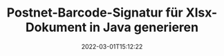 ---
############################# Static ############################
layout: "auto-gen-signature"
date: 2022-03-01T15:12:22
draft: false
operation: Sign
signaturetype: Barcode
codetype: Postnet
fileformat: Xlsx
productName: Java
lang: de
productCode: java
otherformats: pdf doc docx docm dot dotm dotx odt ott rtf xls xlsx xlsm xlsb csv ods ots xltx xltm ppt pptx pps ppsx odp otp potx potm pptm ppsm png jpg bmp gif tiff svg webp wmf
breadcrumb: Put  Barcode signature on Xlsx for Java

############################# Head ############################
head_title: "Xlsx-Dokument mit Postnet-Barcode in Java eSignieren"
head_description: "Erstellen Sie eine Postnet-Barcode-Signatur und fügen Sie sie mit ein paar Codezeilen in ein Xlsx-Dokument mit Java ein. Verwenden Sie die GroupDocs Document Signature API zum Signieren verschiedener Dateiformate."

############################# Header ############################
title: "Postnet-Barcode-Signatur für Xlsx-Dokument in Java generieren"
description: "Unterzeichnen Sie Ihre Xlsx-Geschäftsdokumente mit Postnet-Barcode. Generieren Sie Barcode-Signaturen schnell und einfach mit wenigen Codezeilen, um Signaturoptionen einzurichten."
bg_image: "https://cms.admin.containerize.com/templates/aspose/App_Themes/V3/images/bg/header1.png"
bg_overlay: false
button:
    enable: true

############################# SubMenu ############################
submenu:
    enable: true

    left:
        img_alt: "GroupDocs.Signature for Java"
        image: "https://cms.admin.containerize.com/templates/groupdocs/images/product-logos/90x90-noborder/groupdocs-signature-java.png"
        product: "GroupDocs.Signature"
        platform: "Java"



############################# About ############################
about:
    enable: true
    title: "Über GroupDocs.Signature for Java Strichcode-Signaturen-API."
    content: |
        [GroupDocs.Signature for Java](https://products.groupdocs.com/signature/java/) ist eine schnelle und einfache API zur Verwaltung digitaler Dokumente mit elektronischen Signaturen unter Verwendung von Barcode-Typen wie UPCA, UPCE, EAN13, EAN14, Code39, Code39Extended, Code128, Codabar, Postnet, ISBN , ITF14 und viele andere. Kunden können auf einfache Weise Barcodes mit dem erforderlichen Text erstellen und diese in PDF-Dateien, Microsoft Office Words-Dokumente, Microsoft Office Excel-Arbeitsmappen, MS PowerPoint-Präsentationen, Adobe Photoshop-Dateien und verschiedene Bildformate einfügen. In Dokumenten platzierte Barcodes können entweder aktualisiert, durchsucht, verifiziert, gelöscht oder in der Vorschau angezeigt werden. Darüber hinaus wird die Anpassung von Barcodes unterstützt.
    

############################# Steps ############################
steps:
    enable: true
    title_left: "Schritte zum Signieren von Xlsx mit Barcode in Java"
    content_left: |
        [GroupDocs.Signature for Java](https://products.groupdocs.com/signature/java/) bietet die Möglichkeit, Xlsx-Dokumente mit Barcode-Signaturen schnell und einfach zu signieren.
        
        * Erstellen Sie eine Instanz der Signature-Klasse, die die Xlsx-Datei bereitstellt, die als Pfad oder Speicherstream signiert werden soll
        * Instanziieren Sie die SignOptions-Klasse und legen Sie alle erforderlichen Daten fest.
        * Rufen Sie die Signature.Sign()-Methode auf und übergeben Sie die Xlsx-Ausgabedatei oder den Speicherstrom

    title_right: " System Anforderungen"
    content_right: |
        GroupDocs.Signature for Java werden auf allen wichtigen Plattformen und Betriebssystemen unterstützt. Bevor Sie den folgenden Code ausführen, stellen Sie bitte sicher, dass die folgenden Voraussetzungen auf Ihrem System installiert sind.

        * Betriebssysteme: Microsoft Windows, Linux, MacOS
        * Entwicklungsumgebungen: NetBeans, Intellij IDEA, Eclipse, etc.
        * Java runtime: J2SE 6.0 and above
        * Holen Sie sich das neueste GroupDocs.Signature for Java von [Maven](https://repository.groupdocs.com/webapp/#/artifacts/browse/tree/General/repo/com/groupdocs/groupdocs-signature)
         
    code: |
        ```java    
                
        // Set up input Xlsx file
        String filePath = "input.xlsx";
        // Set up output file
        String outputFilePath = "output.xlsx";

        // Instantiate Signature for input file
        Signature signature = new Signature(filePath);

        // create barcode option with predefined barcode text
        BarcodeSignOptions options = new BarcodeSignOptions("John Smith");

        // setup Barcode encoding type
        options.setEncodeType(BarcodeTypes.Postnet);

        // set signature position
        options.setLeft(50);
        options.setTop(50);
        options.setWidth(200);
        options.setHeight(50);

        // sign Xlsx document
        SignResult result = signature.sign(outputFilePath, options);

        ```

############################# Demos ############################
demos:
    enable: true
    title: "Signieren von Xlsx-Dokumenten mit Barcode Live-Demo"
    content: |
       Signieren Sie die Datei Xlsx jetzt mit verschiedenen Signaturen, indem Sie die Website [GroupDocs.Signature App](https://products.groupdocs.app/signature/family) besuchen. Kostenlose Online-Demo wartet auf Sie.

        
############################# About Formats ############################
about_formats:
    enable: true
    format:
        # format loop
        - icon: "fas fa-barcode"
          title: "About Postnet Barcode"
          content: |
            POSTNET (Postal Numeric Encoding Technique) ist eine Barcode-Symbologie, die vom Postdienst der Vereinigten Staaten verwendet wird, um die Zustellung von Post zu unterstützen.
          characterset: |
             Numerische Ziffern (0-9).
          textcapacity: |
             Bis zu 11 Zeichen.
          image: |
             iVBORw0KGgoAAAANSUhEUgAAACcAAAAjCAYAAAAXMhMjAAAAAXNSR0IArs4c6QAAAARnQU1BAACxjwv8YQUAAAAJcEhZcwAADsMAAA7DAcdvqGQAAACeSURBVFhH7c7BCkMxEELR/P9Pp1LoRrCXpi4Cbw5kIRKZtS82x52a407Ncae+HrfWer8Pyr+i/3NcQv/nuIT+z3EJ/X/Ocf9mlxuhsXZ2uREaa2eXG6Gxdna5ERprZ5cbobF2drkRGmtnlxuhsXZ2uREaa2eXG6Gxdna5ERprZ5cbobF2drkRGmtnlxuhsXZ2ubnAHHdqjjt18XF7vwDevzbHqsQWPwAAAABJRU5ErkJggg==

          link: ""

############################# More Formats ############################
more_formats:
    enable: true
    title: "Andere unterstützte Barcode-Signaturen für Java"
    content: |
        "Sie können Xlsx auch mit anderen Signaturtypen signieren. Bitte sehen Sie sich die Liste unten an."
    format: 
        
       
back_to_top:
    enable: true
---
